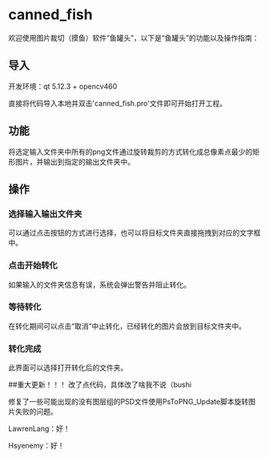 # canned_fish
   欢迎使用图片裁切（摸鱼）软件“鱼罐头”，以下是“鱼罐头”的功能以及操作指南：

## 导入
  开发环境：qt 5.12.3 + opencv460
  
  直接将代码导入本地并双击'canned_fish.pro'文件即可开始打开工程。

## 功能
  将选定输入文件夹中所有的png文件通过旋转裁剪的方式转化成总像素点最少的矩形图片，并输出到指定的输出文件夹中。

## 操作
### 选择输入输出文件夹
  可以通过点击按钮的方式进行选择，也可以将目标文件夹直接拖拽到对应的文字框中。
### 点击开始转化
  如果输入的文件夹信息有误，系统会弹出警告并阻止转化。
### 等待转化
  在转化期间可以点击“取消”中止转化，已经转化的图片会放到目标文件夹中。
### 转化完成
  此界面可以选择打开转化后的文件夹。


##重大更新！！！
改了点代码，具体改了啥我不说（bushi

修复了一些可能出现的没有图层组的PSD文件使用PsToPNG_Update脚本旋转图片失败的问题。

LawrenLang：好！

Hsyenemy：好！
